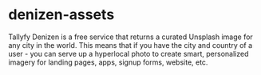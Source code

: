 # denizen-assets
Tallyfy Denizen is a free service that returns a curated Unsplash image for any city in the world. This means that if you have the city and country of a user - you can serve up a hyperlocal photo to create smart, personalized imagery for landing pages, apps, signup forms, website, etc.
